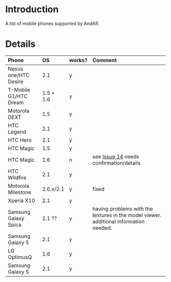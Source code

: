 # Introduction #

A list of mobile phones supported by AndAR.


# Details #

| **Phone**  | **OS** | **works?** | **Comment**  |
|:-----------|:-------|:-----------|:-------------|
| Nexus one/HTC Desire  | 2.1    | y          |              |
| T-Mobile G1/HTC Dream  | 1.5 + 1.6  | y          |              |
| Motorola DEXT  | 1.5    | y          |              |
| HTC Legend  | 2.1    | y          |              |
| HTC Hero   | 2.1    | y          |              |
| HTC Magic  | 1.5    | y          |              |
| HTC Magic  | 1.6    | n          | see [Issue 14](https://code.google.com/p/andar/issues/detail?id=14) needs confirmation/details|
| HTC Wildfire | 2.1    | y          |              |
| Motorola Milestone | 2.0.x/2.1 | y          | fixed        |
|Xperia X10  | 2.1    | y          |              |
| Samsung Galaxy Spica  | 2.1 ?? | y          | having problems with the textures in the model viewer. additional information needed. |
| Samsung Galaxy 5  | 2.1    | y          |              |
| LG OptimusQ  | 1.6    | y          |              |
|Samsung Galaxy S|2.1     |y           |              |